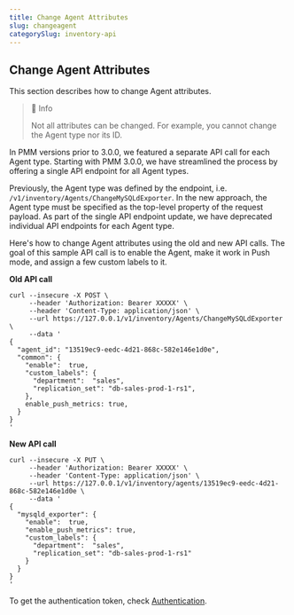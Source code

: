 ```yaml
---
title: Change Agent Attributes
slug: changeagent
categorySlug: inventory-api
---
```


## Change Agent Attributes

This section describes how to change Agent attributes.

> 📘 Info
> 
> Not all attributes can be changed. For example, you cannot change the Agent type nor its ID.

In PMM versions prior to 3.0.0, we featured a separate API call for each Agent type. Starting with PMM 3.0.0, we have streamlined the process by offering a single API endpoint for all Agent types. 

Previously, the Agent type was defined by the endpoint, i.e. `/v1/inventory/Agents/ChangeMySQLdExporter`. In the new approach, the Agent type must be specified as the top-level property of the request payload. 
As part of the single API endpoint update, we have deprecated individual API endpoints for each Agent type.

Here's how to change Agent attributes using the old and new API calls. The goal of this sample API call is to enable the Agent, make it work in Push mode, and assign a few custom labels to it.

**Old API call**

```shell
curl --insecure -X POST \
     --header 'Authorization: Bearer XXXXX' \
     --header 'Content-Type: application/json' \
     --url https://127.0.0.1/v1/inventory/Agents/ChangeMySQLdExporter \
     --data '
{
  "agent_id": "13519ec9-eedc-4d21-868c-582e146e1d0e",
  "common": {
    "enable":  true,
    "custom_labels": {
      "department":  "sales",
      "replication_set": "db-sales-prod-1-rs1",
    },
    enable_push_metrics: true,
  }
}
'
```

**New API call**

```shell
curl --insecure -X PUT \
     --header 'Authorization: Bearer XXXXX' \
     --header 'Content-Type: application/json' \
     --url https://127.0.0.1/v1/inventory/agents/13519ec9-eedc-4d21-868c-582e146e1d0e \
     --data '
{
  "mysqld_exporter": {
    "enable":  true,
    "enable_push_metrics": true,
    "custom_labels": {
      "department":  "sales",
      "replication_set": "db-sales-prod-1-rs1"
    }
  }
}
'
```

To get the authentication token, check [Authentication](ref:authentication).
